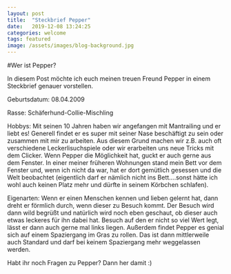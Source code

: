 ```yaml
---
layout: post
title:  "Steckbrief Pepper"
date:   2019-12-08 13:24:25
categories: welcome
tags: featured
image: /assets/images/blog-background.jpg
---
```

#Wer ist Pepper?

In diesem Post möchte ich euch meinen treuen Freund Pepper in einem Steckbrief genauer vorstellen.

Geburtsdatum: 08.04.2009

Rasse: Schäferhund-Collie-Mischling

Hobbys:
Mit seinen 10 Jahren haben wir angefangen mit Mantrailing und er liebt es! Generell findet er es super mit seiner Nase beschäftigt zu sein oder zusammen mit mir zu arbeiten. Aus diesem Grund machen wir z.B. auch oft verschiedene Leckerlisuchspiele oder wir erarbeiten uns neue Tricks mit dem Clicker.
Wenn Pepper die Möglichkeit hat, guckt er auch gerne aus dem Fenster. In einer meiner früheren Wohnungen stand mein Bett vor dem Fenster und, wenn ich nicht da war, hat er dort gemütlich gesessen und die Welt beobachtet (eigentlich darf er nämlich nicht ins Bett....sonst hätte ich wohl auch keinen Platz mehr und dürfte in seinem Körbchen schlafen). 

Eigenarten:
Wenn er einen Menschen kennen und lieben gelernt hat, dann dreht er förmlich durch, wenn dieser zu Besuch kommt. Der Besuch wird dann wild begrüßt und natürlich wird noch eben geschaut, ob dieser auch etwas leckeres für ihn dabei hat. Besuch auf den er nicht so viel Wert legt, lässt er dann auch gerne mal links liegen.
Außerdem findet Pepper es genial sich auf einem Spaziergang im Gras zu rollen. Das ist dann mittlerweile auch Standard und darf bei keinem Spaziergang mehr weggelassen werden.

Habt ihr noch Fragen zu Pepper? Dann her damit :)
